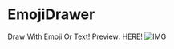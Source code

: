 # EmojiDrawer
Draw With Emoji Or Text!
Preview: [HERE!](https://al3x77777.github.io/EmojiDrawer)
![IMG](https://github.com/Al3x77777/EmojiDrawer/assets/112645002/ff24f9d7-cc9c-40a9-ba45-6a2ded81a8f2)
